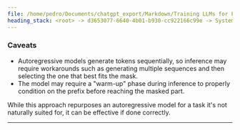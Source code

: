 ```yaml
---
file: /home/pedro/Documents/chatgpt_export/Markdown/Training LLMs for FIM.md
heading_stack: <root> -> d3653077-6640-4b01-b930-cc922166c99e -> System -> 42013fd0-4021-45b5-a02e-4bbeeeb173ab -> System -> aaa298f3-a860-4d8c-9fe0-73b1a02d2c0f -> User -> ccf9ba9f-5d24-494c-97d3-9b4b0f0fa00e -> Assistant -> aaa21265-6d8b-4384-8c19-d32ac8c59430 -> User -> 18a81849-1009-4f45-84b4-5bca45f411e8 -> Assistant -> Data Preparation -> Training Objective -> Training Process -> Inference -> Caveats
---
```

### Caveats
- Autoregressive models generate tokens sequentially, so inference may require workarounds such as generating multiple sequences and then selecting the one that best fits the mask.
- The model may require a "warm-up" phase during inference to properly condition on the prefix before reaching the masked part.

While this approach repurposes an autoregressive model for a task it's not naturally suited for, it can be effective if done correctly.

---
